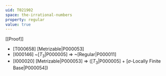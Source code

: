 ```yaml
---
uid: T021902
space: the-irrational-numbers
property: regular
value: true
---
```

[[Proof]]

* [T000658] [Metrizable|P000053]
* [I000146] ~[$T_3$|P000005] => ~[Regular|P000011]
* [I000020] [Metrizable|P000053] => ([$T_3$|P000005] + [$\sigma$-Locally Finite Base|P000054])

